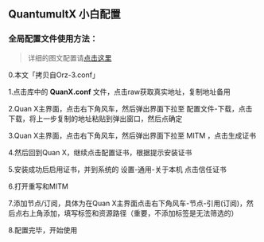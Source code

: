 ## QuantumultX 小白配置

### 全局配置文件使用方法：

> 详细的图文配置请[点击这里](../../QuantumultX/How-To-Use.md)

  0.本文「拷贝自Orz-3.conf」

  1.点击库中的 **QuanX.conf** 文件，点击raw获取真实地址，复制地址备用

  2.Quan X主界面，点击右下角风车，然后弹出界面下拉至 配置文件-下载，点击下载，将上一步复制的地址粘贴到弹出窗口，然后点确定

  3.Quan X主界面，点击右下角风车，然后弹出界面下拉至 MITM ，点击生成证书

  4.然后回到Quan X，继续点击配置证书，根据提示安装证书

  5.安装成功后启用证书，并到系统的 设置-通用-关于本机 点击信任证书

  6.打开重写和MITM

  7.添加节点/订阅，具体为在Quan X主界面点击右下角风车-节点-引用(订阅)，然后点右上角添加，填写标签和资源路径（重要，不添加标签是无法筛选的）
  
  8.配置完毕，开始使用
